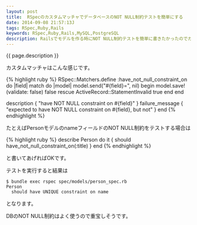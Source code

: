 ```yaml
---
layout: post
title:  RSpecのカスタムマッチャでデータベースのNOT NULL制約テストを簡単にする
date: 2014-09-08 21:57:13J
tags: RSpec,Ruby,Rails
keywords: RSpec,Ruby,Rails,MySQL,PostgreSQL
description: Railsでモデルを作る時にNOT NULL制約テストを簡単に書きたかったのでカスタムマッチャを作りました。
---
```


{{ page.description }}

カスタムマッチャはこんな感じです。

{% highlight ruby %}
RSpec::Matchers.define :have_not_null_constraint_on do |field|
  match do |model|
    model.send("#{field}=", nil)
    begin
      model.save!(validate: false)
      false
    rescue ActiveRecord::StatementInvalid
      true
    end
  end

  description { "have NOT NULL constraint on #{field}" }
  failure_message { "expected to have NOT NULL constraint on #{field}, but not" }
end
{% endhighlight %}

たとえばPersonモデルのnameフィールドのNOT NULL制約をテストする場合は

{% highlight ruby %}
describe Person do
  it { should have_not_null_constraint_on(:title) }
end
{% endhighlight %}

と書いてあげればOKです。

テストを実行すると結果は

    $ bundle exec rspec spec/models/person_spec.rb
    Person
      should have UNIQUE constraint on name

となります。

DBのNOT NULL制約はよく使うので重宝しそうです。